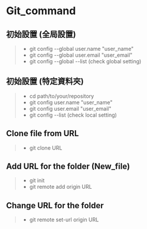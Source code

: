 # Git_command

## **初始設置 (全局設置)**
>- git config --global user.name "user_name"
>- git config --global user.email "user_email"
>- git config --global --list (check global setting)

## **初始設置 (特定資料夾)**
>- cd path/to/your/repository
>- git config user.name "user_name"
>- git config user.email "user_email"
>- git config --list (check local setting)

## **Clone file from URL**
>- git clone URL

## **Add URL for the folder (New_file)**
>- git init
>- git remote add origin URL

## **Change URL for the folder**
>- git remote set-url origin URL
